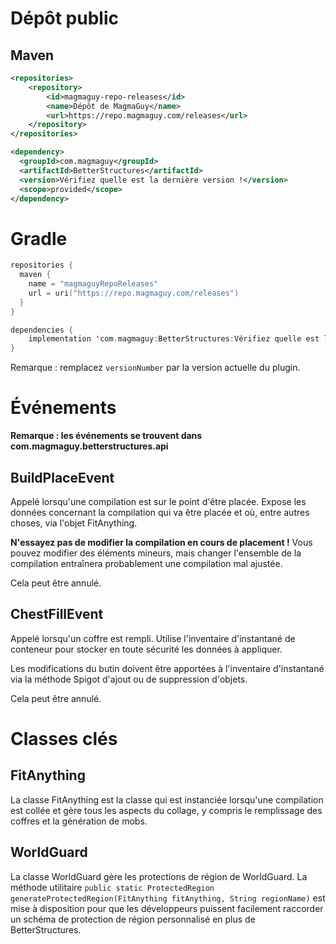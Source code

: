 # Dépôt public

## Maven
```xml
<repositories>
    <repository>
        <id>magmaguy-repo-releases</id>
        <name>Dépôt de MagmaGuy</name>
        <url>https://repo.magmaguy.com/releases</url>
    </repository>
</repositories>

<dependency>
  <groupId>com.magmaguy</groupId>
  <artifactId>BetterStructures</artifactId>
  <version>Vérifiez quelle est la dernière version !</version>
  <scope>provided</scope>
</dependency>
```

# Gradle
```kt
repositories {
  maven {
    name = "magmaguyRepoReleases"
    url = uri("https://repo.magmaguy.com/releases")
  }
}

dependencies {
    implementation 'com.magmaguy:BetterStructures:Vérifiez quelle est la dernière version !'
}
```

Remarque : remplacez `versionNumber` par la version actuelle du plugin.

# Événements

**Remarque : les événements se trouvent dans com.magmaguy.betterstructures.api**

## BuildPlaceEvent

Appelé lorsqu'une compilation est sur le point d'être placée. Expose les données concernant la compilation qui va être placée et où, entre autres choses, via l'objet FitAnything.

**N'essayez pas de modifier la compilation en cours de placement !** Vous pouvez modifier des éléments mineurs, mais changer l'ensemble de la compilation entraînera probablement une compilation mal ajustée.

Cela peut être annulé.

## ChestFillEvent

Appelé lorsqu'un coffre est rempli. Utilise l'inventaire d'instantané de conteneur pour stocker en toute sécurité les données à appliquer.

Les modifications du butin doivent être apportées à l'inventaire d'instantané via la méthode Spigot d'ajout ou de suppression d'objets.

Cela peut être annulé.

# Classes clés

## FitAnything

La classe FitAnything est la classe qui est instanciée lorsqu'une compilation est collée et gère tous les aspects du collage, y compris le remplissage des coffres et la génération de mobs.

## WorldGuard

La classe WorldGuard gère les protections de région de WorldGuard. La méthode utilitaire `public static ProtectedRegion generateProtectedRegion(FitAnything fitAnything, String regionName)` est mise à disposition pour que les développeurs puissent facilement raccorder un schéma de protection de région personnalisé en plus de BetterStructures.
